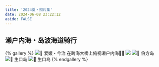 ```yaml
---
title: '2024夏・照片集'
date: 2024-06-08 23:22:12
aside: FALSE
---
```

## 濑户内海・岛波海道骑行
{% gallery %}
![📍 爱媛・今治 在跨海大桥上俯视濑户内海✌🏻](https://s2.loli.net/2024/06/09/oWBU7V2C4jlrPxA.jpg)
![](https://s2.loli.net/2024/06/09/lxmsHo6q8LASBiU.jpg)
![📍 伯方岛](https://s2.loli.net/2024/06/09/GULEs1QcgAaWy3F.jpg)
![📍 生口岛](https://s2.loli.net/2024/06/09/8zh7L6SAqN12EWe.jpg)
![📍 生口岛](https://s2.loli.net/2024/06/09/rsoNwE1GhYlbOqe.jpg)
{% endgallery %}